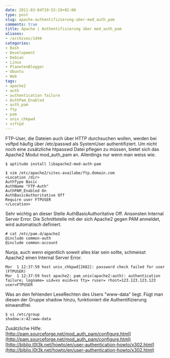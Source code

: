 ```yaml
---
date: 2011-03-04T19:53:19+02:00
type: post
slug: apache-authentifizierung-uber-mod_auth_pam
comments: true
title: Apache | Authentifizierung über mod_auth_pam
aliases:
- /archives/1494
categories:
- Bash
- Development
- Debian
- Linux
- PlanetenBlogger
- Ubuntu
- Web
tags:
- apache2
- auth
- authentication failure
- AuthPam_Enabled
- auth_pam
- ftp
- pam
- unix_chkpwd
- vsftpd
---
```


FTP-User, die Dateien auch über HTTP durchsuchen wollen, werden bei vsftpd
häufig über /etc/passwd als SystemUser authentifiziert. Um nicht noch eine
zusätzliche htpasswd Datei pflegen zu müssen, bietet sich das Apache2 Modul
mod_auth_pam an. Allerdings nur wenn man weiss wie.

```
$ aptitude install libapache2-mod-auth-pam
```

```
$ vim /etc/apache2/sites-availabe/ftp.domain.com
<Location /dir>
AuthType Basic
AuthName "FTP-Auth"
AuthPAM_Enabled On
AuthBasicAuthoritative Off
Require user FTPUSER
</Location>
```
Sehr wichtig an dieser Stelle AuthBasicAuthoritative Off. Ansonsten
Internal Server Error. Die Schnittstelle mit der sich Apache2 gegen PAM
anmeldet, wird automatisch definiert.

```
# cat /etc/pam.d/apache2
@include common-auth
@include common-account
```

Nunja, auch wenn eigentlich soweit alles klar sein sollte, schmeisst
Apache2 einen Internal Server Error.

```
Mar  1 12:37:59 host unix_chkpwd[2682]: password check failed for user (FTPUSER)
Mar  1 12:37:59 host apache2: pam_unix(apache2:auth): authentication  failure; logname= uid=xx euid=xx tty= ruser= rhost=123.123.123.123   user=FTPUSER
```

Was an den fehlenden LeseRechten des Users "www-data" liegt. Fügt man
diesen der Gruppe shadow hinzu, funktioniert die Authentifizierung
einwandfrei.

```
$ vi /etc/group
shadow:x:42:www-data
```

Zusätzliche Hilfe:
[http://pam.sourceforge.net/mod_auth_pam/configure.html](http://pam.sourceforge.net/mod_auth_pam/configure.html)
[http://biblio.l0t3k.net/howto/en/user-authentication-howto/x302.html](http://biblio.l0t3k.net/howto/en/user-authentication-howto/x302.html)
